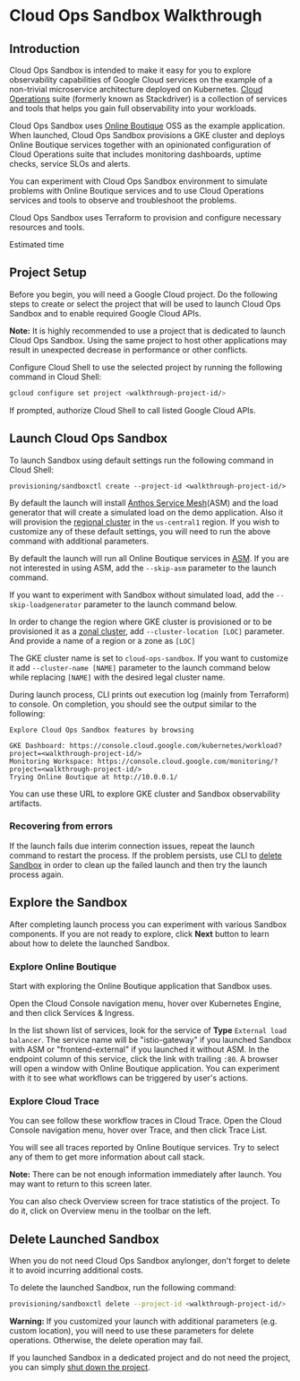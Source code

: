 # Cloud Ops Sandbox Walkthrough

## Introduction

Cloud Ops Sandbox is intended to make it easy for you to explore observability
capabilities of Google Cloud services on the example of a non-trivial
microservice architecture deployed on Kubernetes.
[Cloud Operations][1] suite (formerly known as Stackdriver) is a collection of
services and tools that helps you gain full observability into your workloads.

Cloud Ops Sandbox uses [Online Boutique][2] OSS as the example application.
When launched, Cloud Ops Sandbox provisions a GKE cluster and deploys Online
Boutique services together with an opinionated configuration of Cloud
Operations suite that includes monitoring dashboards, uptime checks, service
SLOs and alerts.

You can experiment with Cloud Ops Sandbox environment to simulate problems with
Online Boutique services and to use Cloud Operations services and tools to
observe and troubleshoot the problems.

Cloud Ops Sandbox uses Terraform to provision and configure necessary resources
and tools.

Estimated time
<walkthrough-tutorial-duration duration="15"></walkthrough-tutorial-duration>
<walkthrough-tutorial-difficulty difficulty="1"></walkthrough-tutorial-difficulty>

## Project Setup

Before you begin, you will need a Google Cloud project.
Do the following steps to create or select the project that will be used to
launch Cloud Ops Sandbox and to enable required Google Cloud APIs.

**Note:** It is highly recommended to use a project that is dedicated to
launch Cloud Ops Sandbox. Using the same project to host other applications
may result in unexpected decrease in performance or other conflicts.

<walkthrough-project-setup billing="true"></walkthrough-project-setup>

Configure Cloud Shell to use the selected project by running the following
command in Cloud Shell:

```bash
gcloud configure set project <walkthrough-project-id/>
```

<walkthrough-enable-apis apis=
   "container.googleapis.com,
   cloudprofiler.googleapis.com">
</walkthrough-enable-apis>

If prompted, authorize Cloud Shell to call listed Google Cloud APIs.

## Launch Cloud Ops Sandbox

To launch Sandbox using default settings run the following command in Cloud Shell:

```shell
provisioning/sandboxctl create --project-id <walkthrough-project-id/>
```

By default the launch will install [Anthos Service Mesh][3](ASM) and the
load generator that will create a simulated load on the demo application.
Also it will provision the [regional cluster][4] in the `us-central1` region.
If you wish to customize any of these default settings, you will need to run the
above command with additional parameters.

By default the launch will run all Online Boutique services in [ASM][3].
If you are not interested in using ASM, add the `--skip-asm` parameter to the
launch command.

If you want to experiment with Sandbox without simulated load, add the
`--skip-loadgenerator` parameter to the launch command below.

In order to change the region where GKE cluster is provisioned or to be provisioned
it as a [zonal cluster][5], add `--cluster-location [LOC]` parameter.
And provide a name of a region or a zone as `[LOC]`

The GKE cluster name is set to `cloud-ops-sandbox`. If you want to customize it
add `--cluster-name [NAME]` parameter to the launch command below while
replacing `[NAME]` with the desired legal cluster name.

During launch process, CLI prints out execution log (mainly from Terraform) to
console. On completion, you should see the output similar to the following:

```terminal
Explore Cloud Ops Sandbox features by browsing

GKE Dashboard: https://console.cloud.google.com/kubernetes/workload?project=<walkthrough-project-id/>
Monitoring Workspace: https://console.cloud.google.com/monitoring/?project=<walkthrough-project-id/>
Trying Online Boutique at http://10.0.0.1/
```

You can use these URL to explore GKE cluster and Sandbox observability artifacts.

### Recovering from errors

If the launch fails due interim connection issues, repeat the launch command to
restart the process.
If the problem persists, use CLI to [delete Sandbox](#delete-launched-sandbox)
in order to clean up the failed launch and then try the launch process again.

## Explore the Sandbox

After completing launch process you can experiment with various Sandbox components.
If you are not ready to explore, click **Next** button to learn about how to
delete the launched Sandbox.

### Explore Online Boutique

Start with exploring the Online Boutique application that Sandbox uses.

Open the Cloud Console navigation menu, hover over Kubernetes Engine,
and then click Services & Ingress.

<walkthrough-menu-navigation sectionId="KUBERNETES_SECTION;discovery"></walkthrough-menu-navigation>

In the list shown list of services, look for the service of **Type** `External
load balancer`. The service name will be "istio-gateway" if you launched
Sandbox with ASM or "frontend-external" if you launched it without ASM.
In the endpoint column of this service, click the link with trailing `:80`.
A browser will open a window with Online Boutique application. You can
experiment with it to see what workflows can be triggered by user's actions.

### Explore Cloud Trace

You can see follow these workflow traces in Cloud Trace.
Open the Cloud Console navigation menu, hover over Trace,
and then click Trace List.

<walkthrough-menu-navigation sectionId="TRACES_SECTION;trace_list"></walkthrough-menu-navigation>

You will see all traces reported by Online Boutique services.
Try to select any of them to get more information about call stack.

**Note:** There can be not enough information immediately after launch.
You may want to return to this screen later.

You can also check Overview screen for trace statistics of the project.
To do it, click on Overview menu in the toolbar on the left.

<walkthrough-spotlight-pointer locator="semantic({link 'Overview, 1 of 3'})"></walkthrough-spotlight-pointer>

## Delete Launched Sandbox

When you do not need Cloud Ops Sandbox anylonger, don't forget to delete it to
avoid incurring additional costs.

To delete the launched Sandbox, run the following command:

```bash
provisioning/sandboxctl delete --project-id <walkthrough-project-id/>
```

**Warning:** If you customized your launch with additional parameters
(e.g. custom location), you will need to use these parameters for delete
operations. Otherwise, the delete operation may fail.

If you launched Sandbox in a dedicated project and do not need the project,
you can simply [shut down the project][6].

<walkthrough-conclusion-trophy></walkthrough-conclusion-trophy>

[1]: http://cloud.google.com/products/operations
[2]: https://github.com/GoogleCloudPlatform/microservices-demo
[3]: https://cloud.google.com/anthos/service-mesh
[4]: https://cloud.google.com/kubernetes-engine/docs/concepts/types-of-clusters#regional_clusters
[5]: https://cloud.google.com/kubernetes-engine/docs/concepts/types-of-clusters#zonal_clusters
[6]: https://cloud.google.com/resource-manager/docs/creating-managing-projects#shutting_down_projects
